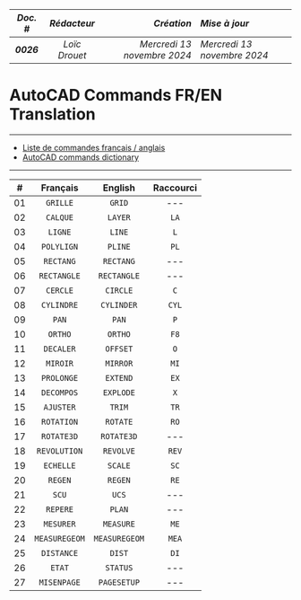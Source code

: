 |*Doc. #*|*Rédacteur*|*Création*|*Mise à jour*|
|:---:|:---:|---:|:---|
|***0026***|*Loïc Drouet*|_Mercredi 13 novembre 2024_|_Mercredi 13 novembre 2024_|

# AutoCAD Commands FR/EN Translation

---
- [Liste de commandes francais / anglais](https://cadxp.com/topic/6654-liste-de-commandes-francais-vs-anglais/)
- [AutoCAD commands dictionary](https://www.cadforum.cz/en/command.asp)
---

|#|Français|English|Raccourci|
|:---:|:---:|:---:|:---:|
|01|`GRILLE`|`GRID`|---|
|02|`CALQUE`|`LAYER`|`LA`|
|03|`LIGNE`|`LINE`|`L`|
|04|`POLYLIGN`|`PLINE`|`PL`|
|05|`RECTANG`|`RECTANG`|---|
|06|`RECTANGLE`|`RECTANGLE`|---|
|07|`CERCLE`|`CIRCLE`|`C`|
|08|`CYLINDRE`|`CYLINDER`|`CYL`|
|09|`PAN`|`PAN`|`P`|
|10|`ORTHO`|`ORTHO`|`F8`|
|11|`DECALER`|`OFFSET`|`O`|
|12|`MIROIR`|`MIRROR`|`MI`|
|13|`PROLONGE`|`EXTEND`|`EX`|
|14|`DECOMPOS`|`EXPLODE`|`X`|
|15|`AJUSTER`|`TRIM`|`TR`|
|16|`ROTATION`|`ROTATE`|`RO`|
|17|`ROTATE3D`|`ROTATE3D`|---|
|18|`REVOLUTION`|`REVOLVE`|`REV`|
|19|`ECHELLE`|`SCALE`|`SC`|
|20|`REGEN`|`REGEN`|`RE`|
|21|`SCU`|`UCS`|---|
|22|`REPERE`|`PLAN`|---|
|23|`MESURER`|`MEASURE`|`ME`|
|24|`MEASUREGEOM`|`MEASUREGEOM`|`MEA`|
|25|`DISTANCE`|`DIST`|`DI`|
|26|`ETAT`|`STATUS`|---|
|27|`MISENPAGE`|`PAGESETUP`|---|
